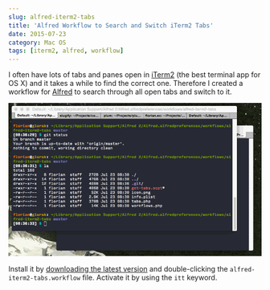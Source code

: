 ```yaml
---
slug: alfred-iterm2-tabs
title: 'Alfred Workflow to Search and Switch iTerm2 Tabs'
date: 2015-07-23
category: Mac OS
tags: [iterm2, alfred, workflow]
---
```


I often have lots of tabs and panes open in [iTerm2](http://iterm2.com) (the best terminal app for OS X) and it takes a while to find the correct one. Therefore I created a workflow for [Alfred](http://www.alfredapp.com) to search through all open tabs and switch to it.

![Search iTerm2 Tabs in Alfred](./alfred-iterm2-tabs.gif)

Install it by [downloading the latest version](https://github.com/florianeckerstorfer/alfred-iterm2-tabs/releases/latest) and double-clicking the `alfred-iterm2-tabs.workflow` file. Activate it by using the `itt` keyword.
